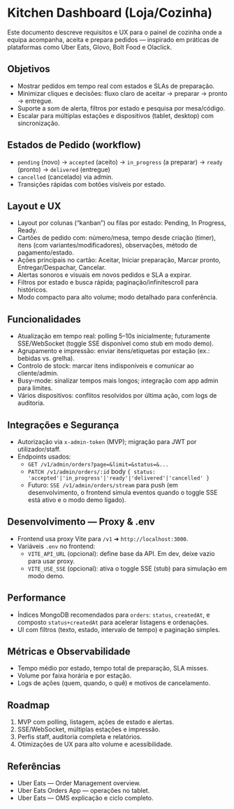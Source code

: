 # Kitchen Dashboard (Loja/Cozinha)

Este documento descreve requisitos e UX para o painel de cozinha onde a equipa acompanha, aceita e prepara pedidos — inspirado em práticas de plataformas como Uber Eats, Glovo, Bolt Food e Olaclick.

## Objetivos
- Mostrar pedidos em tempo real com estados e SLAs de preparação.
- Minimizar cliques e decisões: fluxo claro de aceitar → preparar → pronto → entregue.
- Suporte a som de alerta, filtros por estado e pesquisa por mesa/código.
- Escalar para múltiplas estações e dispositivos (tablet, desktop) com sincronização.

## Estados de Pedido (workflow)
- `pending` (novo) → `accepted` (aceito) → `in_progress` (a preparar) → `ready` (pronto) → `delivered` (entregue)
- `cancelled` (cancelado) via admin.
- Transições rápidas com botões visíveis por estado.

## Layout e UX
- Layout por colunas (“kanban”) ou filas por estado: Pending, In Progress, Ready.
- Cartões de pedido com: número/mesa, tempo desde criação (timer), itens (com variantes/modificadores), observações, método de pagamento/estado.
- Ações principais no cartão: Aceitar, Iniciar preparação, Marcar pronto, Entregar/Despachar, Cancelar.
- Alertas sonoros e visuais em novos pedidos e SLA a expirar.
- Filtros por estado e busca rápida; paginação/infinitescroll para históricos.
- Modo compacto para alto volume; modo detalhado para conferência.

## Funcionalidades
- Atualização em tempo real: polling 5–10s inicialmente; futuramente SSE/WebSocket (toggle SSE disponível como stub em modo demo).
- Agrupamento e impressão: enviar itens/etiquetas por estação (ex.: bebidas vs. grelha).
- Controlo de stock: marcar itens indisponíveis e comunicar ao cliente/admin.
- Busy-mode: sinalizar tempos mais longos; integração com app admin para limites.
- Vários dispositivos: conflitos resolvidos por última ação, com logs de auditoria.

## Integrações e Segurança
- Autorização via `x-admin-token` (MVP); migração para JWT por utilizador/staff.
- Endpoints usados:
  - `GET /v1/admin/orders?page=&limit=&status=&...`
  - `PATCH /v1/admin/orders/:id` body `{ status: 'accepted'|'in_progress'|'ready'|'delivered'|'cancelled' }`
  - Futuro: `SSE /v1/admin/orders/stream` para push (em desenvolvimento, o frontend simula eventos quando o toggle SSE está ativo e o modo demo ligado).

## Desenvolvimento — Proxy & .env
- Frontend usa proxy Vite para `/v1` ➜ `http://localhost:3000`.
- Variáveis `.env` no frontend:
  - `VITE_API_URL` (opcional): define base da API. Em dev, deixe vazio para usar proxy.
  - `VITE_USE_SSE` (opcional): ativa o toggle SSE (stub) para simulação em modo demo.

## Performance
- Índices MongoDB recomendados para `orders`: `status`, `createdAt`, e composto `status+createdAt` para acelerar listagens e ordenações.
- UI com filtros (texto, estado, intervalo de tempo) e paginação simples.

## Métricas e Observabilidade
- Tempo médio por estado, tempo total de preparação, SLA misses.
- Volume por faixa horária e por estação.
- Logs de ações (quem, quando, o quê) e motivos de cancelamento.

## Roadmap
1. MVP com polling, listagem, ações de estado e alertas.
2. SSE/WebSocket, múltiplas estações e impressão.
3. Perfis staff, auditoria completa e relatórios.
4. Otimizações de UX para alto volume e acessibilidade.

## Referências
- Uber Eats — Order Management overview.
- Uber Eats Orders App — operações no tablet.
- Uber Eats — OMS explicação e ciclo completo.